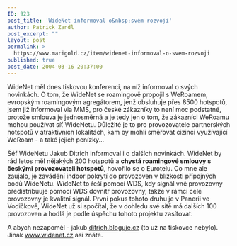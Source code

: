 ```yaml
---
ID: 923
post_title: 'WideNet informoval o&nbsp;svém rozvoji'
author: Patrick Zandl
post_excerpt: ""
layout: post
permalink: >
  https://www.marigold.cz/item/widenet-informoval-o-svem-rozvoji
published: true
post_date: 2004-03-16 20:37:00
---
```

<P>WideNet měl dnes tiskovou konferenci, na níž informoval o svých novinkách. O tom, že WideNet se roamingově propojil s WeRoamem, evropským roamingovým agregátorem, jenž obsluhuje přes 8500 hotspotů, jsem již informoval via MMS, pro české zákazníky to není moc podstatné, protože smlouva je jednosměrná a je tedy jen o tom, že zákazníci WeRoamu mohou používat síť WideNetu. Důležité je to pro provozovatele partnerských hotspotů v atraktivních lokalitách, kam by mohli směřovat cizinci využívající WeRoam - a také jejich penízky...</P>
<P>Šéf WideNetu Jakub Ditrich informoval i o dalších novinkách. WideNet by rád letos měl nějakých 200 hotspotů a <STRONG>chystá roamingové smlouvy s českými provozovateli hotspotů</STRONG>, hovořilo se o Eurotelu. Co mne ale zaujalo, je zavádění indoor pokrytí do provozoven v blízkosti přípojných bodů WideNetu. WideNet to řeší pomocí WDS, kdy signál vně provozovny předistribuuje pomocí WDS dovnitř provozovny, takže v rámci celé provozovny je kvalitní signál. První pokus tohoto druhu je v Panerii ve Vodičkově, WideNet už si spočítal, že v dohledu své sítě má dalších 100 provozoven a hodlá je podle úspěchu tohoto projektu zasíťovat. </P>
<P>A abych nezapoměl - jakub <A href="http://ditrich.bloguje.cz/" target=_blank>ditrich.bloguje.cz</A> (to už na tiskovce nebylo). Jinak <A href="http://www.widenet.cz">www.widenet.cz</A> asi znáte.</P>